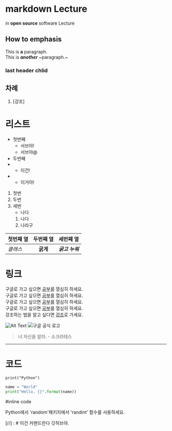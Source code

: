 # markdown Lecture
in **__open source__** software Lecture  
## How to emphasis
This is **a** paragraph.  
This is ***another*** ~paragraph.~

### last header chlid
## 차례
1. [강조]


# 리스트
- 첫번째
  + 서브야!
  + 서브야@
- 두번째
- + 이건!
-   - 이거야!

1. 첫번
2. 두번
3. 세번
    + 나다
    1. 나다
    2. 나라구


| 첫번째 열 | 두번째 열 | 세번째 열|
|----------|:--------:|---------|
|*클래스*| **굵게** | ***굵고 누워***|

# 링크
구글로 가고 싶으면 [공부](http://lily.sunmoon.ac.kr)를 열심히 하세요.  
구글로 가고 싶으면 [공부](http://lily.sunmoon.ac.kr "선문대학교 홈페이지")를 열심히 하세요.  
구글로 가고 싶으면 [공부](./LICENSE)를 열심히 하세요.  
구글로 가고 싶으면 [공부][네이버_영어사전]를 열심히 하세요.  
강조하는 법을 알고 싶다면 [강조](#How-to-emphasis)로 가세요.




![Alt Text](https://www.google.com/images/branding/googlelogo/1x/googlelogo_color_272x92dp.png, "구글 공식 로고")
<img src=https://www.google.com/images/branding/googlelogo/1x/googlelogo_color_272x92dp.png, alt= "구글 공식 로고"></img>


> 너 자신을 알라. - 소크라테스

*****

# 코드

    print("Python")
    
```python  
name = "World"
print("Hello, {}".format(name))
```

#inline code

Python에서 'random'패키지에서 'randint' 함수를 사용하세요.

[//] : # 이건 커맨드란다 깃허브야.


[네이버_영어사전]:https://en.dict.naver.com/
